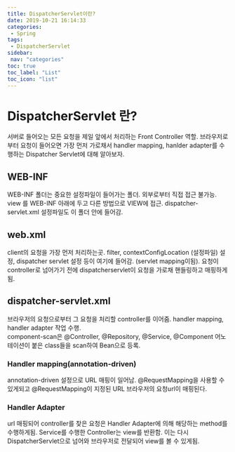 ```yaml
---
title: DispatcherServlet이란?
date: 2019-10-21 16:14:33
categories: 
 - Spring
tags: 
 - DispatcherServlet
sidebar:
 nav: "categories"
toc: true
toc_label: "List"
toc_icon: "list"
---
```


# DispatcherServlet 란?
서버로 들어오는 모든 요청을 제일 앞에서 처리하는 Front Controller 역할. 
브라우저로부터 요청이 들어오면 가장 먼저 가로채서 handler mapping, hanlder adapter를 수행하는 Dispatcher Servlet에 대해 알아보자.

## WEB-INF
WEB-INF 폴더는 중요한 설정파일이 들어가는 폴더. 외부로부터 직접 접근 불가능. view 를 WEB-INF 아래에 두고 다른 방법으로 VIEW에 접근. dispatcher-servlet.xml 설정파일도 이 폴더 안에 들어감. 

## web.xml
client의 요청을 가장 먼저 처리하는곳. filter, contextConfigLocation (설정파일) 설정, dispatcher servlet 설정 등이 여기에 들어감. (servlet mapping이됨). 요청이 controller로 넘어가기 전에 dispatcherservlet이 요청을 가로채 핸들링하고 매핑하게됨. 

## dispatcher-servlet.xml
브라우저의 요청으로부터 그 요청을 처리할 controller를 이어줌. handler mapping, handler adapter 작업 수행.  
component-scan은 @Controller, @Repository, @Service, @Component 어노테이션이 붙은 class들을 scan하여 Bean으로 등록.

### Handler mapping(annotation-driven)
annotation-driven 설정으로 URL 매핑이 일어남. @RequestMapping을 사용할 수 있게되고 @RequestMapping이 지정된 URL 브라우저의 요청url이 매핑된다. 

### Handler Adapter
url 매핑되어 controller를 찾은 요청은 Handler Adapter에 의해 해당하는 method를 수행하게됨. Service를 수행한 Controller는 view를 반환함. 이는 다시 DispatcherServlet으로 넘어와 브라우저로 전달되어 view를 볼 수 있게됨.
